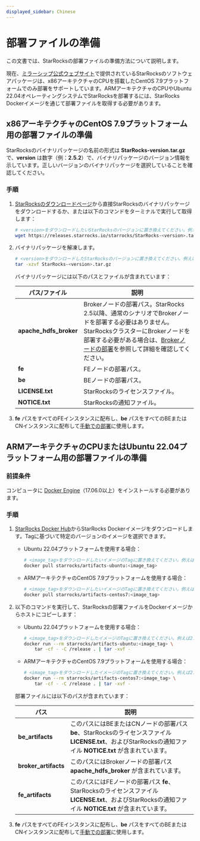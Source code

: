 ```yaml
---
displayed_sidebar: Chinese
---
```


# 部署ファイルの準備

この文書では、StarRocksの部署ファイルの準備方法について説明します。

現在、[ミラーシップ公式ウェブサイト](https://www.mirrorship.cn/zh-CN/download/community)で提供されているStarRocksのソフトウェアパッケージは、x86アーキテクチャのCPUを搭載したCentOS 7.9プラットフォームでのみ部署をサポートしています。ARMアーキテクチャのCPUやUbuntu 22.04オペレーティングシステムでStarRocksを部署するには、StarRocks Dockerイメージを通じて部署ファイルを取得する必要があります。

## x86アーキテクチャのCentOS 7.9プラットフォーム用の部署ファイルの準備

StarRocksのバイナリパッケージの名前の形式は **StarRocks-version.tar.gz** で、**version** は数字（例：**2.5.2**）で、バイナリパッケージのバージョン情報を示しています。正しいバージョンのバイナリパッケージを選択していることを確認してください。

### 手順

1. [StarRocksのダウンロードページ](https://www.starrocks.io/download/community)から直接StarRocksのバイナリパッケージをダウンロードするか、または以下のコマンドをターミナルで実行して取得します：

   ```Bash
   # <version>をダウンロードしたいStarRocksのバージョンに置き換えてください。例えば2.5.4。
   wget https://releases.starrocks.io/starrocks/StarRocks-<version>.tar.gz
   ```

2. バイナリパッケージを解凍します。

   ```Bash
   # <version>をダウンロードしたStarRocksのバージョンに置き換えてください。例えば2.5.4。
   tar -xzvf StarRocks-<version>.tar.gz
   ```

   バイナリパッケージには以下のパスとファイルが含まれています：

   | **パス/ファイル**          | **説明**                                                     |
   | ---------------------- | ------------------------------------------------------------ |
   | **apache_hdfs_broker** | Brokerノードの部署パス。StarRocks 2.5以降、通常のシナリオでBrokerノードを部署する必要はありません。StarRocksクラスターにBrokerノードを部署する必要がある場合は、[Brokerノードの部署](../deployment/deploy_broker.md)を参照して詳細を確認してください。 |
   | **fe**                 | FEノードの部署パス。                                          |
   | **be**                 | BEノードの部署パス。                                          |
   | **LICENSE.txt**        | StarRocksのライセンスファイル。                                     |
   | **NOTICE.txt**         | StarRocksの通知ファイル。                                      |

3. **fe** パスをすべてのFEインスタンスに配布し、**be** パスをすべてのBEまたはCNインスタンスに配布して[手動での部署](../deployment/deploy_manually.md)に使用します。

## ARMアーキテクチャのCPUまたはUbuntu 22.04プラットフォーム用の部署ファイルの準備

### 前提条件

コンピュータに [Docker Engine](https://docs.docker.com/engine/install/)（17.06.0以上）をインストールする必要があります。

### 手順

1. [StarRocks Docker Hub](https://hub.docker.com/r/starrocks/artifacts-ubuntu/tags)からStarRocks Dockerイメージをダウンロードします。Tagに基づいて特定のバージョンのイメージを選択できます。

   - Ubuntu 22.04プラットフォームを使用する場合：

     ```Bash
     # <image_tag>をダウンロードしたいイメージのTagに置き換えてください。例えば2.5.4。
     docker pull starrocks/artifacts-ubuntu:<image_tag>
     ```

   - ARMアーキテクチャのCentOS 7.9プラットフォームを使用する場合：

     ```Bash
     # <image_tag>をダウンロードしたいイメージのTagに置き換えてください。例えば2.5.4。
     docker pull starrocks/artifacts-centos7:<image_tag>
     ```

2. 以下のコマンドを実行して、StarRocksの部署ファイルをDockerイメージからホストにコピーします：

   - Ubuntu 22.04プラットフォームを使用する場合：

     ```Bash
     # <image_tag>をダウンロードしたイメージのTagに置き換えてください。例えば2.5.4。
     docker run --rm starrocks/artifacts-ubuntu:<image_tag> \
         tar -cf - -C /release . | tar -xvf -
     ```

   - ARMアーキテクチャのCentOS 7.9プラットフォームを使用する場合：

     ```Bash
     # <image_tag>をダウンロードしたイメージのTagに置き換えてください。例えば2.5.4。
     docker run --rm starrocks/artifacts-centos7:<image_tag> \
         tar -cf - -C /release . | tar -xvf -
     ```

   部署ファイルには以下のパスが含まれています：

   | **パス**             | **説明**                                                     |
   | -------------------- | ------------------------------------------------------------ |
   | **be_artifacts**     | このパスにはBEまたはCNノードの部署パス **be**、StarRocksのライセンスファイル **LICENSE.txt**、およびStarRocksの通知ファイル **NOTICE.txt** が含まれています。 |
   | **broker_artifacts** | このパスにはBrokerノードの部署パス **apache_hdfs_broker** が含まれています。 |
   | **fe_artifacts**     | このパスにはFEノードの部署パス **fe**、StarRocksのライセンスファイル **LICENSE.txt**、およびStarRocksの通知ファイル **NOTICE.txt** が含まれています。 |

3. **fe** パスをすべてのFEインスタンスに配布し、**be** パスをすべてのBEまたはCNインスタンスに配布して[手動での部署](../deployment/deploy_manually.md)に使用します。
